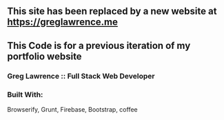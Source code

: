 ## This site has been replaced by a new website at https://greglawrence.me


## This Code is for a previous iteration of my portfolio website 
### Greg Lawrence :: Full Stack Web Developer 

### Built With:
Browserify, Grunt, Firebase, Bootstrap, coffee


